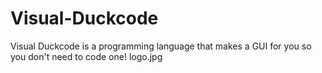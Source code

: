 # Visual-Duckcode
Visual Duckcode is a programming language that makes a GUI for you so you don't need to code one!
logo.jpg
